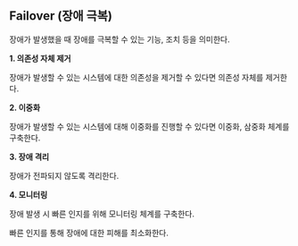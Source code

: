 ## Failover (장애 극복)

장애가 발생했을 때 장애를 극복할 수 있는 기능, 조치 등을 의미한다.

**1. 의존성 자체 제거**

장애가 발생할 수 있는 시스템에 대한 의존성을 제거할 수 있다면 의존성 자체를 제거한다.

**2. 이중화**

장애가 발생할 수 있는 시스템에 대해 이중화를 진행할 수 있다면 이중화, 삼중화 체계를 구축한다.

**3. 장애 격리**

장애가 전파되지 않도록 격리한다.

**4. 모니터링**

장애 발생 시 빠른 인지를 위해 모니터링 체계를 구축한다.

빠른 인지를 통해 장애에 대한 피해를 최소화한다.
